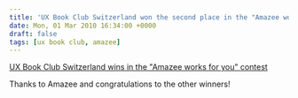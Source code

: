 ```yaml
---
title: 'UX Book Club Switzerland won the second place in the "Amazee works 	for you"-contest'
date: Mon, 01 Mar 2010 16:34:00 +0000
draft: false
tags: [ux book club, amazee]
---
```


[UX Book Club Switzerland wins in the "Amazee works for you" contest](http://www.amazee.com/node/12078/magazine/widget/3/view/12931?destination=node/12078/magazine/widget/3/view/12931)

Thanks to Amazee and congratulations to the other winners!